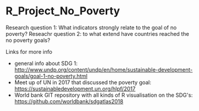 # R_Project_No_Poverty
Research question 1: What indicators strongly relate to the goal of no poverty?
Reseachr question 2: to what extend have countries reached the no poverty goals?


Links for more info
- general info about SDG 1: http://www.undp.org/content/undp/en/home/sustainable-development-goals/goal-1-no-poverty.html
- Meet up of UN in 2017 that discussed the poverty goal: https://sustainabledevelopment.un.org/hlpf/2017
- World bank GIT repository with all kinds of R visualisation on the SDG's: https://github.com/worldbank/sdgatlas2018
